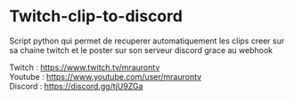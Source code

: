 # Twitch-clip-to-discord

Script python qui permet de recuperer automatiquement les clips creer sur sa chaine twitch et le poster sur son serveur discord grace au webhook

Twitch : https://www.twitch.tv/mraurontv    
Youtube : https://www.youtube.com/user/mraurontv  
Discord : https://discord.gg/tjU9ZGa

